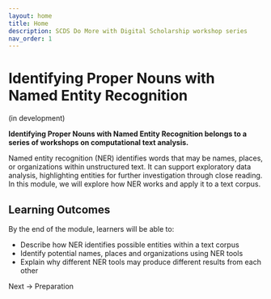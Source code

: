 ```yaml
---
layout: home
title: Home
description: SCDS Do More with Digital Scholarship workshop series
nav_order: 1
---
```


# Identifying Proper Nouns with Named Entity Recognition
(in development)

**Identifying Proper Nouns with Named Entity Recognition belongs to a series of workshops on computational text analysis.**

Named entity recognition (NER) identifies words that may be names, places, or organizations within unstructured text. It can support exploratory data analysis, highlighting entities for further investigation through close reading. In this module, we will explore how NER works and apply it to a text corpus.

## Learning Outcomes

By the end of the module, learners will be able to:
* Describe how NER identifies possible entities within a text corpus
* Identify potential names, places and organizations using NER tools
* Explain why different NER tools may produce different results from each other

Next -> Preparation




